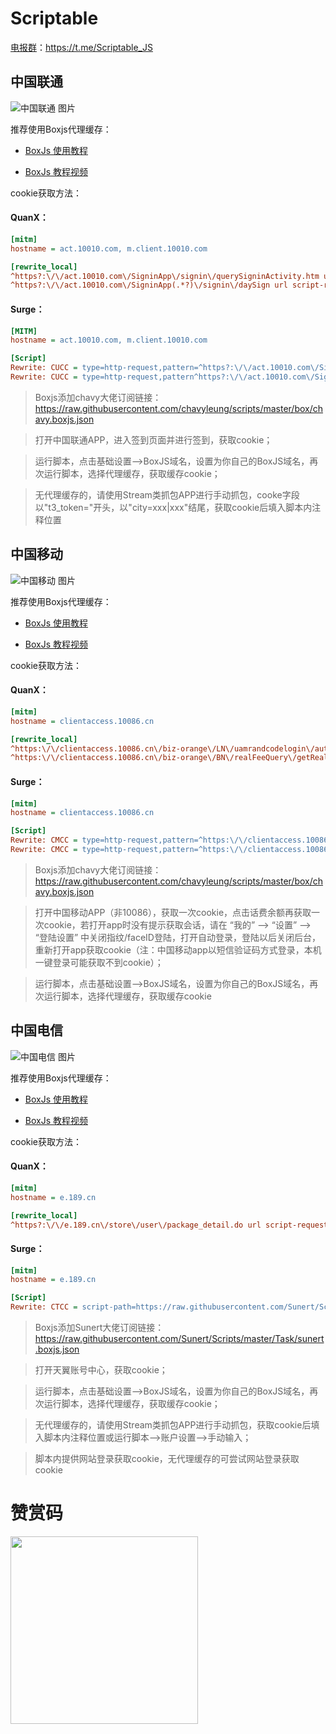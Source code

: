 # Scriptable

[电报群](https://t.me/Scriptable_JS)：https://t.me/Scriptable_JS

## 中国联通

![中国联通 图片](https://raw.githubusercontent.com/anker1209/Scriptable/main/image/screenzy-1614423603123-lt.png "联通小组件")

推荐使用Boxjs代理缓存：

- [BoxJs 使用教程](https://chavyleung.gitbook.io/boxjs/)

- [BoxJs 教程视频](https://youtu.be/eIpBrRxiy0w)

cookie获取方法：

#### QuanX：

```ini
[mitm]
hostname = act.10010.com, m.client.10010.com

[rewrite_local]
^https?:\/\/act.10010.com\/SigninApp\/signin\/querySigninActivity.htm url script-request-header https://raw.githubusercontent.com/chavyleung/scripts/master/10010/10010.cookie.js
^https?:\/\/act.10010.com\/SigninApp(.*?)\/signin\/daySign url script-request-header https://raw.githubusercontent.com/chavyleung/scripts/master/10010/10010.cookie.js
```

#### Surge：

```ini
[MITM]
hostname = act.10010.com, m.client.10010.com

[Script]
Rewrite: CUCC = type=http-request,pattern=^https?:\/\/act.10010.com\/SigninApp\/signin\/querySigninActivity.htm,script-path=https://raw.githubusercontent.com/chavyleung/scripts/master/10010/10010.cookie.js
Rewrite: CUCC = type=http-request,pattern^https?:\/\/act.10010.com\/SigninApp(.*?)\/signin\/daySign,script-path=https://raw.githubusercontent.com/chavyleung/scripts/master/10010/10010.cookie.js
```

> Boxjs添加chavy大佬订阅链接：
https://raw.githubusercontent.com/chavyleung/scripts/master/box/chavy.boxjs.json

> 打开中国联通APP，进入签到页面并进行签到，获取cookie；

> 运行脚本，点击基础设置-->BoxJS域名，设置为你自己的BoxJS域名，再次运行脚本，选择代理缓存，获取缓存cookie；

> 无代理缓存的，请使用Stream类抓包APP进行手动抓包，cooke字段以"t3_token="开头，以"city=xxx|xxx"结尾，获取cookie后填入脚本内注释位置

## 中国移动

![中国移动 图片](https://raw.githubusercontent.com/anker1209/Scriptable/main/image/screenzy-1614423457282-yd.png "移动小组件")

推荐使用Boxjs代理缓存：

- [BoxJs 使用教程](https://chavyleung.gitbook.io/boxjs/)

- [BoxJs 教程视频](https://youtu.be/eIpBrRxiy0w)

cookie获取方法：

#### QuanX：

```ini
[mitm]
hostname = clientaccess.10086.cn

[rewrite_local]
^https:\/\/clientaccess.10086.cn\/biz-orange\/LN\/uamrandcodelogin\/autoLogin url script-request-body https://raw.githubusercontent.com/chavyleung/scripts/master/10086/10086.fee.cookie.js
^https:\/\/clientaccess.10086.cn\/biz-orange\/BN\/realFeeQuery\/getRealFee url script-request-body https://raw.githubusercontent.com/chavyleung/scripts/master/10086/10086.fee.cookie.js
```

#### Surge：

```ini
[mitm]
hostname = clientaccess.10086.cn

[Script]
Rewrite: CMCC = type=http-request,pattern=^https:\/\/clientaccess.10086.cn\/biz-orange\/LN\/uamrandcodelogin\/autoLogin,script-path=https://raw.githubusercontent.com/chavyleung/scripts/master/10086/10086.fee.cookie.js,requires-body=true,debug=true
Rewrite: CMCC = type=http-request,pattern=^https:\/\/clientaccess.10086.cn\/biz-orange\/BN\/realFeeQuery\/getRealFee,script-path=https://raw.githubusercontent.com/chavyleung/scripts/master/10086/10086.fee.cookie.js,requires-body=true,debug=true
```

> Boxjs添加chavy大佬订阅链接：
https://raw.githubusercontent.com/chavyleung/scripts/master/box/chavy.boxjs.json

> 打开中国移动APP（非10086），获取一次cookie，点击话费余额再获取一次cookie，若打开app时没有提示获取会话，请在 “我的” --> “设置” --> “登陆设置” 中关闭指纹/faceID登陆，打开自动登录，登陆以后关闭后台，重新打开app获取cookie（注：中国移动app以短信验证码方式登录，本机一键登录可能获取不到cookie）；

> 运行脚本，点击基础设置-->BoxJS域名，设置为你自己的BoxJS域名，再次运行脚本，选择代理缓存，获取缓存cookie

## 中国电信

![中国电信 图片](https://raw.githubusercontent.com/anker1209/Scriptable/main/image/screenzy-1614423524222-dx.png "电信小组件")

推荐使用Boxjs代理缓存：

- [BoxJs 使用教程](https://chavyleung.gitbook.io/boxjs/)

- [BoxJs 教程视频](https://youtu.be/eIpBrRxiy0w)

cookie获取方法：

#### QuanX：

```ini
[mitm]
hostname = e.189.cn

[rewrite_local]
^https?:\/\/e.189.cn\/store\/user\/package_detail.do url script-request-body https://raw.githubusercontent.com/Sunert/Scripts/master/Task/telecomInfinity.js
```

#### Surge：

```ini
[mitm]
hostname = e.189.cn

[Script]
Rewrite: CTCC = script-path=https://raw.githubusercontent.com/Sunert/Scripts/master/Task/telecomInfinity.js,type=http-request,pattern=https?:\/\/e\.189\.cn\/store\/user\/package_detail\.do
```
> Boxjs添加Sunert大佬订阅链接：
https://raw.githubusercontent.com/Sunert/Scripts/master/Task/sunert.boxjs.json

> 打开天翼账号中心，获取cookie；

> 运行脚本，点击基础设置-->BoxJS域名，设置为你自己的BoxJS域名，再次运行脚本，选择代理缓存，获取缓存cookie；

> 无代理缓存的，请使用Stream类抓包APP进行手动抓包，获取cookie后填入脚本内注释位置或运行脚本——>账户设置——>手动输入；

> 脚本内提供网站登录获取cookie，无代理缓存的可尝试网站登录获取cookie

# 赞赏码
<img src="https://raw.githubusercontent.com/anker1209/Scriptable/main/image/anker.JPG"  width="300" height="300" align="bottom" />
